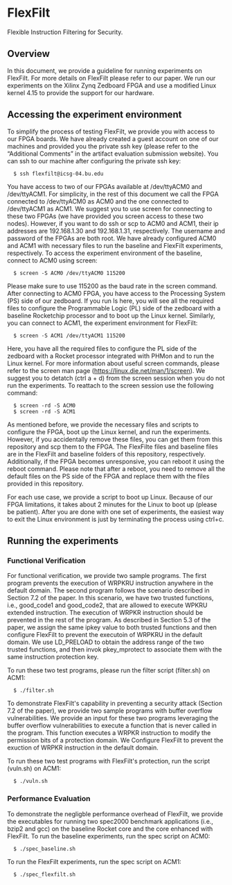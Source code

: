 # FlexFilt
Flexible Instruction Filtering for Security.

## Overview
In this document, we provide a guideline for running experiments on FlexFilt. For more details on FlexFilt please refer to our paper.
We run our experiments on the Xilinx Zynq Zedboard FPGA and use a modified Linux kernel 4.15 to provide the support for our hardware.

## Accessing the experiment environment
To simplify the process of testing FlexFilt, we provide you with access to our FPGA boards.
We have already created a guest account on one of our machines and provided you the private ssh key (please refer to the “Additional Comments” in the artifact evaluation submission website).
You can ssh to our machine after configuring the private ssh key:

```  
  $ ssh flexfilt@icsg-04.bu.edu
```

You have access to two of our FPGAs available at /dev/ttyACM0 and /dev/ttyACM1.
For simplicity, in the rest of this document we call the FPGA connected to /dev/ttyACM0 as ACM0 and the one connected to /dev/ttyACM1 as ACM1.
We suggest you to use screen for connecting to these two FPGAs (we have provided you screen access to these two nodes).
However, if you want to do ssh or scp to ACM0 and ACM1, their ip addresses are 192.168.1.30 and 192.168.1.31, respectively.
The username and password of the FPGAs are both root.
We have already configured ACM0 and ACM1 with necessary files to run the baseline and FlexFilt experiments, respectively.
To access the experiment environment of the baseline, connect to ACM0 using screen:

```
  $ screen -S ACM0 /dev/ttyACM0 115200
```

Please make sure to use 115200 as the baud rate in the screen command.
After connecting to ACM0 FPGA, you have access to the Processing System (PS) side of our zedboard.
If you run ls here, you will see all the required files to configure the Programmable Logic (PL) side of the zedboard with
a baseline Rocketchip processor and to boot up the Linux kernel.
Similarly, you can connect to ACM1, the experiment environment for FlexFilt:

```
  $ screen -S ACM1 /dev/ttyACM1 115200
```

Here, you have all the required files to configure the PL side of the zedboard with a Rocket
processor integrated with PHMon and to run the Linux kernel.
For more information about useful screen commands, please refer to the screen man page
(https://linux.die.net/man/1/screen).
We suggest you to detatch (ctrl a + d) from the screen session when you do not run the experiments.
To reattach to the screen session use the following
command:

```
  $ screen -rd -S ACM0
  $ screen -rd -S ACM1
```

As mentioned before, we provide the necessary files and scripts to configure the FPGA, boot up the
Linux kernel, and run the experiments.
However, if you accidentally remove these files, you can get them from this repository and scp them to the FPGA.
The FlexFilte files and baseline files are in the FlexFilt and baseline folders of this repository, respectively.
Additionally, if the FPGA becomes unresponsive, you can reboot it using the reboot command.
Please note that after a reboot, you need to remove all the default files on the PS side of the FPGA and replace them with the files provided in this repository.

For each use case, we provide a script to boot up Linux.
Because of our FPGA limitations, it takes about 2 minutes for the Linux to boot up (please be patient).
After you are done with one set of experiments, the easiest way to exit the Linux environment is just by terminating the process using ctrl+c.

## Running the experiments

### Functional Verification
For functional verification, we provide two sample programs.
The first program prevents the execution of WRPKRU instruction anywhere in the default domain.
The second program follows the scenario described in Section 7.2 of the paper.
In this scenario, we have two trusted functions, i.e., good_code1 and good_code2, that are allowed to execute WPKRU extended instruction.
The execution of WRPKR instruction should be prevented in the rest of the program.
As described in Section 5.3 of the paper, we assign the same ipkey value to both trusted functions and then configure FlexFilt to prevent the executoin of WRPKRU in the default domain.
We use LD_PRELOAD to obtain the address range of the two trusted functions, and then invok pkey_mprotect to associate them with the same instruction protection key.

To run these two test programs, please run the filter script (filter.sh) on ACM1:

```
  $ ./filter.sh
```

To demonstrate FlexFilt's capability in preventing a security attack (Section 7.2 of the paper), we provide two sample programs with buffer overflow vulnerabilities.
We provide an input for these two programs leveraging the buffer overflow vulnerabilities to execute a function that is never called in the program.
This function executes a WRPKR instruction to modify the permission bits of a protection domain.
We Configure FlexFilt to prevent the exuction of WRPKR instruction in the default domain.

To run these two test programs with FlexFilt's protection, run the script (vuln.sh) on ACM1:

```
  $ ./vuln.sh
```

### Performance Evaluation
To demonstrate the negligble performance overhead of FlexFilt, we provide the executables for running two spec2000 benchmark applications (i.e., bzip2 and gcc) on the baseline Rocket core and the core enhanced with FlexFilt.
To run the baseline experiments, run the spec script on ACM0:

```
  $ ./spec_baseline.sh
```

To run the FlexFilt experiments, run the spec script on ACM1:

```
  $ ./spec_flexfilt.sh
```


